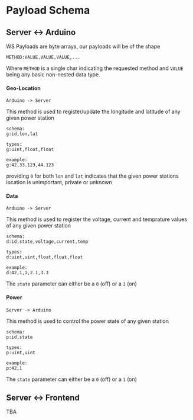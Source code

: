 # Payload Schema

## Server <-> Arduino

WS Payloads are byte arrays, our payloads will be of the shape
```
METHOD:VALUE,VALUE,VALUE,...
```
Where `METHOD` is a single char indicating the requested method and `VALUE` being any basic non-nested data type.


#### Geo-Location
`Arduino -> Server`

This method is used to register/update the longitude and latitude of any given power station
```
schema:
g:id,lon,lat

types:
g:uint,float,float

example:
g:42,33.123,44.123
```
providing `0` for both `lon` and `lat` indicates that the given power stations location is unimportant, private or unknown

#### Data
`Arduino -> Server`

This method is used to register the voltage, current and temprature values of any given power station
```
schema:
d:id,state,voltage,current,temp

types:
d:uint,uint,float,float,float

example:
d:42,1,1,2.1,3.3
```
The `state` parameter can either be a `0` (off) or a `1` (on)

#### Power
`Server -> Arduino`

This method is used to control the power state of any given station
```
schema:
p:id,state

types:
p:uint,uint

example:
p:42,1
```
The `state` parameter can either be a `0` (off) or a `1` (on)

## Server <-> Frontend
TBA
